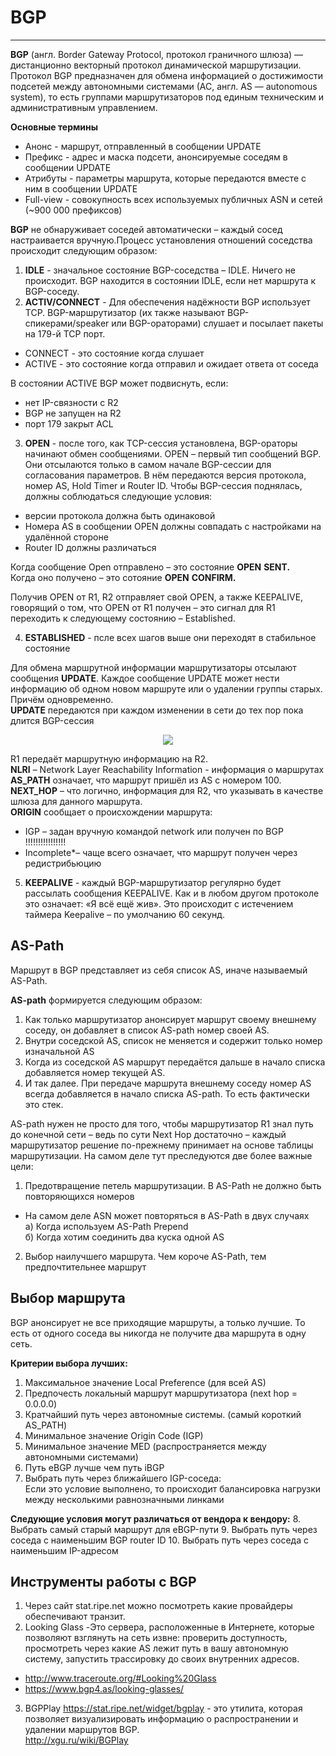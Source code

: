 # BGP
_ _  _
**BGP** (англ. Border Gateway Protocol, протокол граничного шлюза) — дистанционно векторный протокол динамической маршрутизации. Протокол BGP предназначен для обмена информацией о достижимости подсетей между автономными системами (АС, англ. AS — autonomous system), то есть группами маршрутизаторов под единым техническим и административным управлением.   

__Основные термины__
- Анонс - маршрут, отправленный в сообщении UPDATE
- Префикс - адрес и маска подсети, анонсируемые соседям в сообщении UPDATE
- Атрибуты - параметры маршрута, которые передаются вместе с ним в сообщении UPDATE
- Full-view - совокупность всех используемых публичных ASN и сетей (~900 000 префиксов)

**BGP** не обнаруживает соседей автоматически – каждый сосед настраивается вручную.Процесс установления отношений соседства происходит следующим образом:
1. **IDLE** - значальное состояние BGP-соседства – IDLE. Ничего не происходит. BGP находится в соcтоянии IDLE, если нет маршрута к BGP-соседу.
2. **ACTIV/CONNECT** - Для обеспечения надёжности BGP использует TCP. BGP-маршрутизатор (их также называют BGP-спикерами/speaker или BGP-ораторами) слушает и посылает пакеты на 179-й TCP порт.
 - CONNECT - это состояние когда слушает
 - ACTIVE - это состояние когда отправил и ожидает ответа от соседа

В состоянии ACTIVE BGP может подвиснуть, если:
- нет IP-связности с R2
- BGP не запущен на R2
- порт 179 закрыт ACL

3. **OPEN** - после того, как TCP-сессия установлена, BGP-ораторы начинают обмен сообщениями. OPEN – первый тип сообщений BGP. Они отсылаются только в самом начале BGP-сессии для согласования параметров. В нём передаются версия протокола, номер AS, Hold Timer и Router ID. Чтобы BGP-сессия поднялась, должны соблюдаться следующие условия:
- версии протокола должна быть одинаковой
- Номера AS в сообщении OPEN должны совпадать с настройками на удалённой стороне
- Router ID должны различаться

Когда сообщение Open отправлено – это состояние **OPEN** **SENT.**    
Когда оно получено – это сотояние **OPEN** **CONFIRM.**    

  Получив OPEN от R1, R2 отправляет свой OPEN, а также KEEPALIVE, говорящий о том, что OPEN от R1 получен – это сигнал для R1 переходить к следующему состоянию – Established.

4. **ESTABLISHED** - псле всех  шагов выше они переходят в стабильное состояние

  Для обмена маршрутной информации маршрутизаторы отсылают сообщения **UPDATE**. Каждое сообщение UPDATE может нести информацию об одном новом маршруте или о удалении группы старых. Причём одновременно.    
  **UPDATE** передаются при каждом изменении в сети до тех пор пока длится BGP-сессия   
  <p align="center">
<image src="https://github.com/LLlMEJIb87/OTUS-learning/blob/master/BGP/Picture/BGP_UPDATE.PNG">
</p>    

R1 передаёт маршрутную информацию на R2.     
**NLRI** – Network Layer Reachability Information  - информация о маршрутах      
**AS_PATH** означает, что маршрут пришёл из AS с номером 100.    
**NEXT_HOP** – что логично, информация для R2, что указывать в качестве шлюза для данного маршрута.    
**ORIGIN** сообщает о происхождении маршрута:
- IGP – задан вручную командой network или получен по BGP !!!!!!!!!!!!!!!!
- Incomplete*– чаще всего означает, что маршрут получен через редистрибьюцию        

5. **KEEPALIVE** - каждый BGP-маршрутизатор регулярно будет рассылать сообщения KEEPALIVE. Как и в любом другом протоколе это означает: «Я всё ещё жив». Это происходит с истечением таймера Keepalive – по умолчанию 60 секунд.

## AS-Path
Маршрут в BGP представляет из себя список AS, иначе называемый AS-Path.   

__AS-path__ формируется следующим образом:   
1. Как только маршрутизатор анонсирует маршрут своему внешнему соседу, он добавляет в список AS-path номер своей AS.
2. Внутри соседской AS, список не меняется и содержит только номер изначальной AS
3. Когда из соседской AS маршрут передаётся дальше в начало списка добавляется номер текущей AS.
4. И так далее. При передаче маршрута внешнему соседу номер AS всегда добавляется в начало списка AS-path. То есть фактически это стек.

AS-path нужен не просто для того, чтобы маршрутизатор R1 знал путь до конечной сети – ведь по сути Next Hop достаточно – каждый маршрутизатор решение по-прежнему принимает на основе таблицы маршрутизации. На самом деле тут преследуются две более важные цели:
1. Предотвращение петель маршрутизации. В AS-Path не должно быть повторяющихся номеров
- На самом деле ASN может повторяться в AS-Path в двух случаях    
а)  Когда  используем AS-Path Prepend    
б) Когда  хотим соединить два куска одной AS
2. Выбор наилучшего маршрута. Чем короче AS-Path, тем предпочтительнее маршрут

## Выбор маршрута  
BGP анонсирует не все приходящие маршруты, а только лучшие. То есть от одного соседа вы никогда не получите два маршрута в одну сеть.   

__Критерии выбора лучших:__
1. Максимальное значение Local Preference (для всей AS)
2. Предпочесть локальный маршрут маршрутизатора (next hop = 0.0.0.0)
3. Кратчайший путь через автономные системы. (самый короткий AS_PATH)
4. Минимальное значение Origin Code (IGP)
5. Минимальное значение MED (распространяется между автономными системами)
6. Путь eBGP лучше чем путь iBGP
7. Выбрать путь через ближайшего IGP-соседа:    
Если это условие выполнено, то происходит балансировка нагрузки между несколькими равнозначными линками     

__Следующие условия могут различаться от вендора к вендору:__
8. Выбрать самый старый маршрут для eBGP-пути
9. Выбрать путь через соседа с наименьшим BGP router ID
10. Выбрать путь через соседа с наименьшим IP-адресом

## Инструменты работы с BGP
1. Через сайт stat.ripe.net можно посмотреть какие провайдеры обеспечивают транзит.
2. Looking Glass -Это сервера, расположенные в Интернете, которые позволяют взглянуть на сеть извне: проверить доступность, просмотреть через какие AS лежит путь в вашу автономную систему, запустить трассировку до своих внутренних адресов.
- http://www.traceroute.org/#Looking%20Glass
- https://www.bgp4.as/looking-glasses/
3. BGPPlay https://stat.ripe.net/widget/bgplay  -  это утилита, которая позволяет визуализировать информацию о распространении и удалении маршрутов BGP.    
   http://xgu.ru/wiki/BGPlay

  

